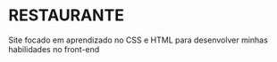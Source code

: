 # RESTAURANTE
Site focado em aprendizado no CSS e HTML para desenvolver minhas habilidades no front-end
